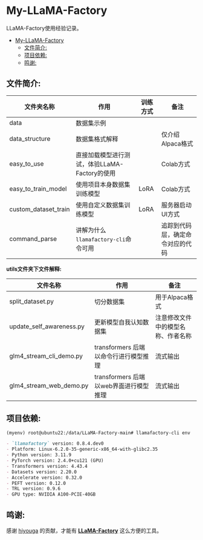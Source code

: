 # My-LLaMA-Factory

LLaMA-Factory使用经验记录。

- [My-LLaMA-Factory](#my-llama-factory)
  - [文件简介:](#文件简介)
  - [项目依赖:](#项目依赖)
  - [鸣谢:](#鸣谢)

## 文件简介:

| 文件夹名称                | 作用                                    | 训练方式   | 备注                        |
|-------------------------|-----------------------------------------|----------|-----------------------------|
| data                    | 数据集示例                                |          |                             |
| data_structure          | 数据集格式解释                             |          | 仅介绍Alpaca格式              |
| easy_to_use             | 直接加载模型进行测试，体验LLaMA-Factory的使用 |          | Colab方式                    |
| easy_to_train_model     | 使用项目本身数据集训练模型                   | LoRA     | Colab方式                    |
| custom_dataset_train    | 使用自定义数据集训练模型                     | LoRA     | 服务器启动UI方式               |
| command_parse           | 讲解为什么`llamafactory-cli`命令可用        |           | 追踪到代码层，确定命令对应的代码 |

**utils文件夹下文件解释:**

| 文件名称   | 作用           | 备注                |
|--------------|----------------|---------------------|
| split_dataset.py          | 切分数据集     | 用于Alpaca格式    |
| update_self_awareness.py          | 更新模型自我认知数据集     | 注意修改文件中的模型名称、作者名称    |
| glm4_stream_cli_demo.py          | transformers 后端以命令行进行模型推理     | 流式输出    |
| glm4_stream_web_demo.py          | transformers 后端以web界面进行模型推理     | 流式输出    |


## 项目依赖:

```markdown
(myenv) root@ubuntu22:/data/LLaMA-Factory-main# llamafactory-cli env

- `llamafactory` version: 0.8.4.dev0
- Platform: Linux-6.2.0-35-generic-x86_64-with-glibc2.35
- Python version: 3.11.9
- PyTorch version: 2.4.0+cu121 (GPU)
- Transformers version: 4.43.4
- Datasets version: 2.20.0
- Accelerate version: 0.32.0
- PEFT version: 0.12.0
- TRL version: 0.9.6
- GPU type: NVIDIA A100-PCIE-40GB
```


## 鸣谢:

感谢 [hiyouga](https://github.com/hiyouga) 的贡献，才能有 [**LLaMA-Factory**](https://github.com/hiyouga/LLaMA-Factory) 这么方便的工具。<br>
